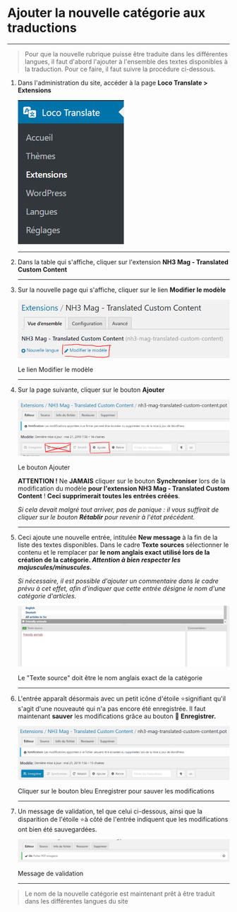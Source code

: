 # Ajouter la nouvelle catégorie aux traductions

---

> Pour que la nouvelle rubrique puisse être traduite dans les différentes langues, il faut d'abord l'ajouter à l'ensemble des textes disponibles à la traduction. Pour ce faire, il faut suivre la procédure ci-dessous.

1. Dans l'administration du site, accéder à la page **Loco Translate > Extensions**

    ![](Untitled-3a350814-0a0b-4f43-a31b-f452be9149cb.png)

    ---

2. Dans la table qui s'affiche, cliquer sur l'extension **NH3 Mag - Translated Custom Content**

    ---

3. Sur la nouvelle page qui s'affiche, cliquer sur le lien **Modifier le modèle**

    ![](Untitled-89c50bb8-4819-4d7d-95b3-8223908d88c8.png)

    Le lien Modifier le modèle

    ---

4. Sur la page suivante, cliquer sur le bouton **Ajouter**

    ![](Untitled-6c40ba7c-60de-40dc-bf2e-bd631f64f11c.png)

    Le bouton Ajouter

    **ATTENTION !** Ne **JAMAIS** cliquer sur le bouton **Synchroniser** lors de la modification du modèle **pour l'extension NH3 Mag - Translated Custom Content** !
    **Ceci supprimerait toutes les entrées créées**.

    *Si cela devait malgré tout arriver, pas de panique : il vous suffirait de cliquer sur le bouton **Rétablir** pour revenir à l'état précédent.*

    ---

5. Ceci ajoute une nouvelle entrée, intitulée **New message** à la fin de la liste des textes disponibles.  Dans le cadre **Texte sources** sélectionner le contenu et le remplacer par **le nom anglais exact utilisé lors de la création de la catégorie. *Attention à bien respecter les majuscules/minuscules.***

    *Si nécessaire, il est possible d'ajouter un commentaire dans le cadre prévu à cet effet, afin d'indiquer que cette entrée désigne le nom d'une catégorie d'articles.*

    ![](2019-04-02-14-47-nh3-mag-4dac9131-8294-455b-ad5d-39e2b18da495.heig-vd.ch.png)

    Le "Texte source" doit être le nom anglais exact de la catégorie

    ---

6. L'entrée apparaît désormais avec un petit icône d'étoile ⭐signifiant qu'il s'agit d'une nouveauté qui n'a pas encore été enregistrée.
Il faut maintenant **sauver** les modifications grâce au bouton 💾 **Enregistrer.**

    ![](Untitled-f2c95576-766d-4626-8244-fbf57a3a1c83.png)

    Cliquer sur le bouton bleu Enregistrer pour sauver les modifications

    ---

7. Un message de validation, tel que celui ci-dessous, ainsi que la disparition de l'étoile ⭐à côté de l'entrée indiquent que les modifications ont bien été sauvegardées.

    ![](2019-04-02-14-53-nh3-mag-65879f98-e495-48ff-a947-f2d6a27406cd.heig-vd.ch.png)

    Message de validation

    ---

> Le nom de la nouvelle catégorie est maintenant prêt à être traduit dans les différentes langues du site